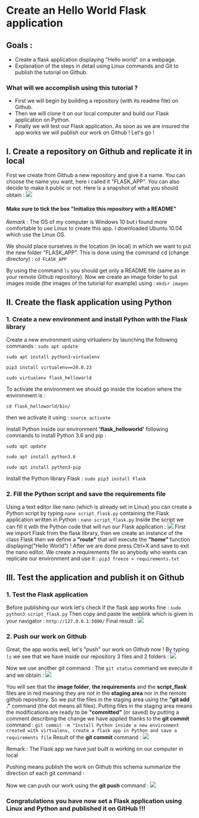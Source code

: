 # Create an Hello World Flask application
## Goals :
- Create a flask application displaying "Hello world" on a webpage. 
- Explanation of the steps in detail using Linux commands and Git to publish the tutorial on Github.

### What will we accomplish using this tutorial ?

- First we will begin by building a repository (with its readme file) on Github.
- Then we will clone it on our local computer and build our Flask application on Python. 
- Finally we will test our Flask application. As soon as we are insured the app works we will publish our work on Github ! 
Let's go !

## I. Create a repository on Github and replicate it in local
First we create from Github a new repository and give it a name. You can choose the name you want, here i called it "FLASK_APP". You can also decide to make it public or not. Here is a snapshot of what you should obtain :
![](images/create_new_repository.png)

#### Make sure to tick the box "Initialize this repository with a README"

_Remark_ : The OS of my computer is Windows 10 but i found more comfortable to use Linux to create this app. 
I downloaded Ubuntu 10.04 which use the Linux OS. 

We should place ourselves in the location (in local) in which we want to put the new folder "FLASK_APP".
This is done using the command cd (change directory) :
`cd FLASK_APP`

By using the command `ls` you should get only a README file (same as in your remote Github repository).
Now we create an image folder to put images inside (the images of the tutorial for example) using :
`mkdir images`

## II. Create the flask application using Python
### 1. Create a new environment and install Python with the Flask library
Create a new environment using virtualenv by launching the following commands :
`sudo apt update`

`sudo apt install python3-virtualenv`

`pip3 install virtualenv==20.0.23`

`sudo virtualenv flask_helloworld`

To activate the environment we should  go inside the location where the environment is :

`cd flask_helloworld/bin/`

then we activate it using : `source activate`

Install Python inside our environment **'flask_helloworld'** following commands to install Python 3.6 and pip :

`sudo apt update`

`sudo apt install python3.6`

`sudo apt install python3-pip`

Install the Python library Flask :
`sudo pip3 install Flask`
### 2. Fill the Python script and save the requirements file

Using a text editor like nano (which is already set in Linux) you can create a Python script by typing `nano script_flask.py` containing the Flask application written in Python :
`nano script_flask.py`
Inside the script we can fill it with the Python code that will run our Flask application :
![](images/flask_app_python.png=100x20)
First we import Flask from the flask library, then we create an instance of the class Flask then we define a **"route"** that will execute the **"home"** function displaying("Hello World") !
After we are done press Ctrl+X and save to exit the nano editor.
We create a requirements file so anybody who wants can replicate our environment and use it :
`pip3 freeze > requirements.txt`

## III. Test the application and publish it on Github

### 1. Test the Flask application

Before publishing our work let's check if the flask app works fine :
`sudo python3 script_flask.py`
Then copy and paste the weblink which is given in your navigator : `http://127.0.0.1:5000/`
Final result : 
![](images/result_testing_FLASK_APP.png)

### 2. Push our work on Github 

Great, the app works well, let's "push" our work on Github now !
By typing `ls` we see that we have inside our repository 3 files and 2 folders : 
![](images/ls_3_files_2_folders.png)

Now we use another git command : The `git status` command we execute it and we obtain :
![](images/result_git_status.png)

You will see that the **image folder**, **the requirements** and the **script_flask** files are in red meaning they are not in the **staging area** nor in the remote github repository. So we put the files in the staging area using the **"git add ."** command (the dot means all files).
Putting files in the staging area means the modifications are ready to be **"committed"** (or saved) by putting a comment describing the change we have applied thanks to the **git commit** command :
`git commit -m "Install Python inside a new environment created with virtualenv, create a flask app in Python and save a requirements file`
Result of the **git commit** command :
![](images/commit_result.png)

Remark : The Flask app we have just built is working on our computer in local

Pushing means publish the work on Github this schema summarize the direction of each git command :

Now we can push our work using the **git push** command :
![](images/git_push_results.png)

### Congratulations you have now set a Flask application using Linux and Python and published it on GitHub !!!

